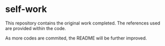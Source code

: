 # self-work
This repository contains the original work completed. The references used are provided within the code. 

As more codes are commited, the README will be further improved. 


